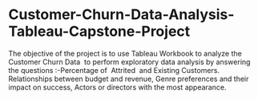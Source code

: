 # Customer-Churn-Data-Analysis-Tableau-Capstone-Project
The objective of the project is to use Tableau Workbook to analyze the Customer Churn Data  to perform exploratory data analysis by answering the questions :-Percentage of  Attrited  and Existing Customers. Relationships between budget and revenue, Genre preferences and their impact on success, Actors or directors with the most appearance.
